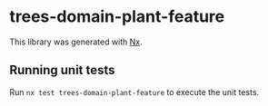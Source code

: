 # trees-domain-plant-feature

This library was generated with [Nx](https://nx.dev).

## Running unit tests

Run `nx test trees-domain-plant-feature` to execute the unit tests.
